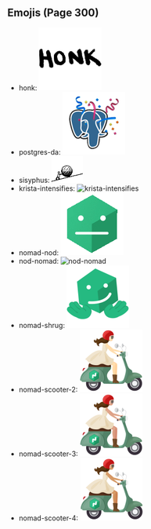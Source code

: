
## Emojis (Page 300)

* honk: ![honk](output/honk.png)
* postgres-da: ![postgres-da](output/postgres-da.png)
* sisyphus: ![sisyphus](output/sisyphus.gif)
* krista-intensifies: ![krista-intensifies](output/krista-intensifies)
* nomad-nod: ![nomad-nod](output/nomad-nod.gif)
* nod-nomad: ![nod-nomad](output/nod-nomad)
* nomad-shrug: ![nomad-shrug](output/nomad-shrug.png)
* nomad-scooter-2: ![nomad-scooter-2](output/nomad-scooter-2.png)
* nomad-scooter-3: ![nomad-scooter-3](output/nomad-scooter-3.png)
* nomad-scooter-4: ![nomad-scooter-4](output/nomad-scooter-4.png)
